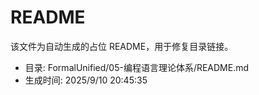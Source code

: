﻿# README

该文件为自动生成的占位 README，用于修复目录链接。

- 目录: FormalUnified/05-编程语言理论体系/README.md
- 生成时间: 2025/9/10 20:45:35

